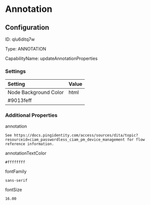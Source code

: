 # Annotation
## Configuration
ID:  qlu6ditq7w

Type: ANNOTATION 

CapabilityName: updateAnnotationProperties

### Settings
| Setting | Value  |
| :------------------------ | ---------------------------------------- |
| Node Background Color | html 
#9013feff | 






### Additional Properties
annotation
```string 
See https://docs.pingidentity.com/access/sources/dita/topic?resourceid=ciam_passwordless_ciam_pm_device_management for flow reference information.
```


annotationTextColor
```html 
#ffffffff
```


fontFamily
```string 
sans-serif
```


fontSize
```float64 
16.00
```




